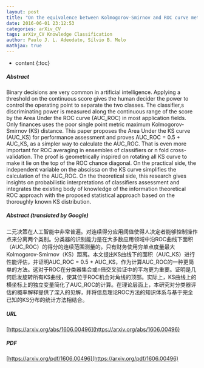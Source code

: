 ```yaml
---
layout: post
title: "On the equivalence between Kolmogorov-Smirnov and ROC curve metrics for binary classification"
date: 2016-06-01 23:12:53
categories: arXiv_CV
tags: arXiv_CV Knowledge Classification
author: Paulo J. L. Adeodato, Sílvio B. Melo
mathjax: true
---
```


* content
{:toc}

##### Abstract
Binary decisions are very common in artificial intelligence. Applying a threshold on the continuous score gives the human decider the power to control the operating point to separate the two classes. The classifier,s discriminating power is measured along the continuous range of the score by the Area Under the ROC curve (AUC_ROC) in most application fields. Only finances uses the poor single point metric maximum Kolmogorov-Smirnov (KS) distance. This paper proposes the Area Under the KS curve (AUC_KS) for performance assessment and proves AUC_ROC = 0.5 + AUC_KS, as a simpler way to calculate the AUC_ROC. That is even more important for ROC averaging in ensembles of classifiers or n fold cross-validation. The proof is geometrically inspired on rotating all KS curve to make it lie on the top of the ROC chance diagonal. On the practical side, the independent variable on the abscissa on the KS curve simplifies the calculation of the AUC_ROC. On the theoretical side, this research gives insights on probabilistic interpretations of classifiers assessment and integrates the existing body of knowledge of the information theoretical ROC approach with the proposed statistical approach based on the thoroughly known KS distribution.

##### Abstract (translated by Google)
二元决策在人工智能中非常普遍。对连续得分应用阈值使得人决定者能够控制操作点来分离两个类别。分类器的识别能力是在大多数应用领域中沿ROC曲线下面积（AUC_ROC）的得分的连续范围测量的。只有财务使用穷单点度量最大Kolmogorov-Smirnov（KS）距离。本文提出KS曲线下的面积（AUC_KS）进行性能评估，并证明AUC_ROC = 0.5 + AUC_KS，作为计算AUC_ROC的一种更简单的方法。这对于ROC在分类器集合或n倍交叉验证中的平均更为重要。证明是几何启发旋转所有KS曲线，使其位于ROC机会对角线的顶部。实际上，KS曲线上的横坐标上的独立变量简化了AUC_ROC的计算。在理论层面上，本研究对分类器评估的概率解释提供了深入的见解，并将信息理论ROC方法的知识体系与基于完全已知的KS分布的统计方法相结合。

##### URL
[https://arxiv.org/abs/1606.00496](https://arxiv.org/abs/1606.00496)

##### PDF
[https://arxiv.org/pdf/1606.00496](https://arxiv.org/pdf/1606.00496)

